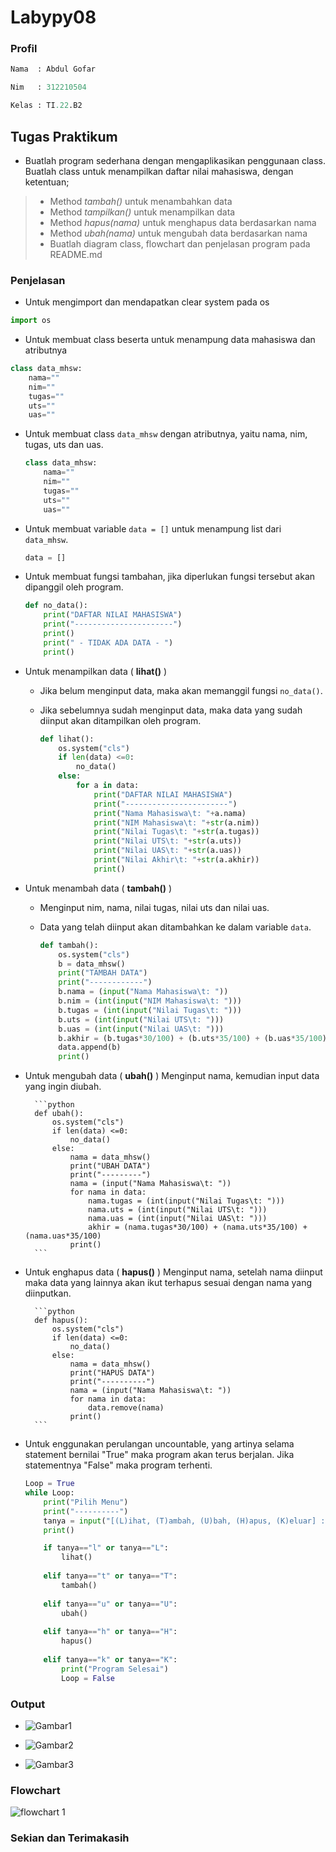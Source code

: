 # Labypy08
### Profil
```py
Nama  : Abdul Gofar

Nim   : 312210504

Kelas : TI.22.B2
```

## Tugas Praktikum
- Buatlah program sederhana dengan mengaplikasikan penggunaan class. Buatlah class untuk menampilkan daftar nilai mahasiswa, dengan ketentuan;
> - Method *tambah()* untuk menambahkan data
> - Method *tampilkan()* untuk menampilkan data
> - Method *hapus(nama)* untuk menghapus data berdasarkan nama
> - Method *ubah(nama)* untuk mengubah data berdasarkan nama
> - Buatlah diagram class, flowchart dan penjelasan program pada README.md

### Penjelasan
- Untuk mengimport dan mendapatkan clear system pada os
```py
import os
```

- Untuk membuat class beserta untuk menampung data mahasiswa dan atributnya
```py
class data_mhsw:
    nama=""
    nim=""
    tugas=""
    uts=""
    uas=""
```

- Untuk membuat class `data_mhsw` dengan atributnya, yaitu nama, nim, tugas, uts dan uas.

    ```python
    class data_mhsw:
        nama=""
        nim=""
        tugas=""
        uts=""
        uas=""
    ```

- Untuk membuat variable `data = []` untuk menampung list dari `data_mhsw`.

    ```python
    data = []
    ```

- Untuk membuat fungsi tambahan, jika diperlukan fungsi tersebut akan dipanggil oleh program.

    ```python
    def no_data():
        print("DAFTAR NILAI MAHASISWA")
        print("----------------------")
        print()
        print(" - TIDAK ADA DATA - ")
        print()
    ```

- Untuk menampilkan data ( **lihat()** )
    - Jika belum menginput data, maka akan memanggil fungsi `no_data()`.
    - Jika sebelumnya sudah menginput data, maka data yang sudah diinput akan ditampilkan oleh program.

        ```python
        def lihat():
            os.system("cls")
            if len(data) <=0:
                no_data()     
            else:
                for a in data:
                    print("DAFTAR NILAI MAHASISWA")
                    print("-----------------------")
                    print("Nama Mahasiswa\t: "+a.nama)
                    print("NIM Mahasiswa\t: "+str(a.nim))
                    print("Nilai Tugas\t: "+str(a.tugas))
                    print("Nilai UTS\t: "+str(a.uts))
                    print("Nilai UAS\t: "+str(a.uas))
                    print("Nilai Akhir\t: "+str(a.akhir))
                    print()
        ```

- Untuk menambah data ( **tambah()** )
    - Menginput nim, nama, nilai tugas, nilai uts dan nilai uas.
    - Data yang telah diinput akan ditambahkan ke dalam variable `data`.

        ```python
        def tambah():
            os.system("cls")
            b = data_mhsw()
            print("TAMBAH DATA")
            print("------------")
            b.nama = (input("Nama Mahasiswa\t: "))
            b.nim = (int(input("NIM Mahasiswa\t: ")))
            b.tugas = (int(input("Nilai Tugas\t: ")))
            b.uts = (int(input("Nilai UTS\t: ")))
            b.uas = (int(input("Nilai UAS\t: ")))
            b.akhir = (b.tugas*30/100) + (b.uts*35/100) + (b.uas*35/100) 
            data.append(b)
            print()
        ```

- Untuk mengubah data ( **ubah()** )
    Menginput nama, kemudian input data yang ingin diubah. 

        ```python
        def ubah():
            os.system("cls")
            if len(data) <=0:
                no_data()
            else:
                nama = data_mhsw()
                print("UBAH DATA")
                print("---------")
                nama = (input("Nama Mahasiswa\t: "))
                for nama in data:
                    nama.tugas = (int(input("Nilai Tugas\t: ")))
                    nama.uts = (int(input("Nilai UTS\t: ")))
                    nama.uas = (int(input("Nilai UAS\t: ")))
                    akhir = (nama.tugas*30/100) + (nama.uts*35/100) + (nama.uas*35/100)
                print()
        ```

- Untuk enghapus data ( **hapus()** )
    Menginput nama, setelah nama diinput maka data yang lainnya akan ikut terhapus sesuai dengan nama yang diinputkan.

        ```python
        def hapus():
            os.system("cls")
            if len(data) <=0:
                no_data()
            else:
                nama = data_mhsw()
                print("HAPUS DATA")
                print("----------")
                nama = (input("Nama Mahasiswa\t: "))
                for nama in data:
                    data.remove(nama)
                print()
        ```

- Untuk enggunakan perulangan uncountable, yang artinya selama statement bernilai "True" maka program akan terus berjalan. Jika statementnya "False" maka program terhenti.

    ```python
    Loop = True
    while Loop:
        print("Pilih Menu")
        print("----------")
        tanya = input("[(L)ihat, (T)ambah, (U)bah, (H)apus, (K)eluar] : ")
        print()

        if tanya=="l" or tanya=="L":
            lihat()
        
        elif tanya=="t" or tanya=="T":
            tambah()
        
        elif tanya=="u" or tanya=="U":
            ubah()
        
        elif tanya=="h" or tanya=="H":
            hapus()
        
        elif tanya=="k" or tanya=="K":
            print("Program Selesai")
            Loop = False
    ```

### Output 
* ![Gambar1](gambar/ss1.png)

* ![Gambar2](gambar/ss2.png)

* ![Gambar3](gambar/ss3.png)


### Flowchart
![flowchart 1](flowchart/flowchart.jpg)


### Sekian dan Terimakasih